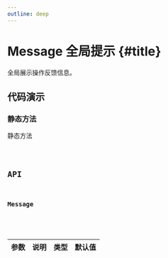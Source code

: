 ```yaml
---
outline: deep
---
```


# Message 全局提示 {#title}

全局展示操作反馈信息。

## 代码演示

### 静态方法

静态方法

<Code path="message/Static" />

## API

### Message

<div class="vp-table">

| 参数      | 说明 | 类型 | 默认值
| ----------- | ----------- | ----------- | ----------- |

</div>